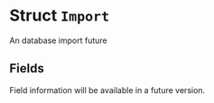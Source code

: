# Struct `Import`

An database import future

## Fields

Field information will be available in a future version.

